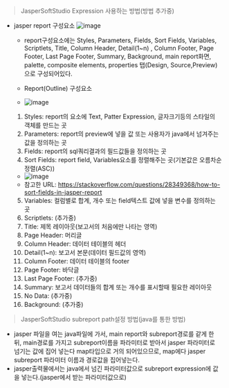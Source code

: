 > JasperSoftStudio Expression 사용하는 방법(방법 추가중)
- jasper report 구성요소  ![image](https://user-images.githubusercontent.com/121803110/222336897-c562f950-a320-486d-80cb-577db8bd0864.png)
  - report구성요소에는 Styles, Parameters, Fields, Sort Fields, Variables, Scriptlets, Title, Column Header, Detail(1~n)
  , Column Footer, Page Footer, Last Page Footer, Summary, Background, main report화면, palette, composite elements, properties
  탭(Design, Source,Preview)으로 구성되어있다.
  
  - Report(Outline) 구성요소
  -   ![image](https://user-images.githubusercontent.com/121803110/222341226-132ddfd7-c8f0-4237-9441-26b3e8eb23c9.png)
   1) Styles: report의 요소에 Text, Patter Expression, 글자크기등의 스타일의 객체를 만드는 곳
   2) Parameters: report의 preview에 넣을 값 또는 사용자가 java에서 넘겨주는 값을 정의하는 곳
   3) Fields: report의 sql쿼리결과의 필드값들을 정의하는 곳
   4) Sort Fields: report field, Variables요소를 정렬해주는 곳(기본값은 오름차순 정렬(ASC))
     -  ![image](https://user-images.githubusercontent.com/121803110/222341831-533fb546-6e86-4733-816b-75cd60ce4328.png)
     - 참고한 URL: https://stackoverflow.com/questions/28349368/how-to-sort-fields-in-jasper-report

   5) Variables: 컬럼별로 합계, 개수 또는 field텍스트 값에 넣을 변수를 정의하는 곳
   6) Scriptlets: (추가중)
   7) Title: 제목 레이아웃(보고서의 처음에만 나타는 영역)
   8) Page Header: 머리글
   9) Column Header: 데이터 테이블의 헤더
   10) Detail(1~n): 보고서 본문(데이터 필드값의 영역)
   11) Column Footer: 데이터 테이블의 footer
   12) Page Footer: 바닥글
   13) Last Page Footer: (추가중)
   14) Summary: 보고서 데이터들의 합계 또는 개수를 표시할때 필요한 레이아웃
   15) No Data: (추가중)
   16) Background: (추가중)

   
   
> JasperSoftStudio subreport path설정 방법(java를 통한 방법)  
  - jasper 파일을 여는 java파일에 가서, main report와 subreport경로를 같게 한 뒤, main경로를 가지고 subreport이름을 파라미터로 받아서 jasper 파라미터로
  넘기는 값에 집어 넣는다 map타입으로 거의 되어있으므로, map에다 jasper subreport 파라미터 이름과 경로값을 집어넣는다.
  - jasper출력물에서는 java에서 넘긴 파라미터값으로 subreport expression에 값을 넣는다.(jasper에서 받는 파라미터값으로)
